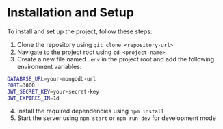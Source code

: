 # Installation and Setup

To install and set up the project, follow these steps:

1. Clone the repository using `git clone <repository-url>`
2. Navigate to the project root using `cd <project-name>`
3. Create a new file named `.env` in the project root and add the following environment variables:

```bash
DATABASE_URL=your-mongodb-url
PORT=3000
JWT_SECRET_KEY=your-secret-key
JWT_EXPIRES_IN=1d
```

4. Install the required dependencies using `npm install`
5. Start the server using `npm start` or `npm run dev` for development mode
